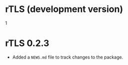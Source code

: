 # rTLS (development version)

1
# rTLS 0.2.3

* Added a `NEWS.md` file to track changes to the package.
